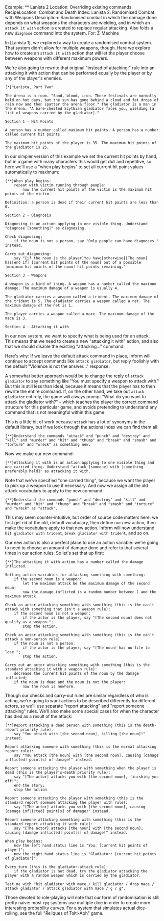 Example: ** Lanista 2
Location: Overriding existing commands
RecipeLocation: Combat and Death
Index: Lanista 2. Randomised Combat with Weapons
Description: Randomised combat in which the damage done depends on what weapons the characters are wielding, and in which an ``attack it with`` action is created to replace regular attacking. Also folds a new ``diagnose`` command into the system.
For: Z-Machine

  
In [Lanista 1], we explored a way to create a randomised combat system. That system didn't allow for multiple weapons, though. Here we explore how to create an ``attack it with`` action that will let the player choose between weapons with different maximum powers.

  
We're also going to rewrite that original "instead of attacking:" rule into an attacking it with action that can be performed equally by the player or by any of the player's enemies.

  

``` inform7
{*}"Lanista, Part Two"

The Arena is a room. "Sand, blood, iron. These festivals are normally held on hot days, but the sun has gone behind a cloud and fat drops of rain now and then spatter the arena floor." The gladiator is a man in the Arena. "A bare-chested Scythian gladiator faces you, wielding [a list of weapons carried by the gladiator]."

Section 1 - Hit Points

A person has a number called maximum hit points. A person has a number called current hit points.

The maximum hit points of the player is 35. The maximum hit points of the gladiator is 25.
```

  
In our simpler version of this example we set the current hit points by hand, but in a game with many characters this would get dull and repetitive, so here we'll use a "when play begins" to set all current hit point values automatically to maximum:

  

``` inform7
{**}When play begins:
	repeat with victim running through people:
		now the current hit points of the victim is the maximum hit points of the victim.

Definition: a person is dead if their current hit points are less than 0.

Section 2 - Diagnosis

Diagnosing is an action applying to one visible thing. Understand "diagnose [something]" as diagnosing.

Check diagnosing:
	if the noun is not a person, say "Only people can have diagnoses." instead.

Carry out diagnosing:
	say "[if the noun is the player]You have[otherwise][The noun] has[end if] [current hit points of the noun] out of a possible [maximum hit points of the noun] hit points remaining."

Section 3 - Weapons

A weapon is a kind of thing. A weapon has a number called the maximum damage. The maximum damage of a weapon is usually 4.

The gladiator carries a weapon called a trident. The maximum damage of the trident is 5. The gladiator carries a weapon called a net. The maximum damage of the net is 1.

The player carries a weapon called a mace. The maximum damage of the mace is 3.

Section 4 - Attacking it with
```

  
In our new system, we want to specify what is being used for an attack. This means that we need to create a new "attacking it with" action, and also that we should disable the existing "attacking..." command.

  
Here's why: If we leave the default attack command in place, Inform will continue to accept commands like ``attack gladiator``, but reply foolishly with the default "Violence is not the answer..." response.

  
A somewhat better approach would be to change the reply of ``attack gladiator`` to say something like "You must specify a weapon to attack with." But this is still less than ideal, because it means that the player has to then rewrite the entire command. If, on the other hand, we take out ``attack gladiator`` entirely, the game will always prompt "What do you want to attack the gladiator with?" – which teaches the player the correct command structure for this particular game, and avoids pretending to understand any command that is not meaningful within this game.

  
This is a little bit of work because ``attack`` has a lot of synonyms in the default library, but if we look through the actions index we can find them all:

  

``` inform7
{**}Understand the commands "attack" and "punch" and "destroy" and "kill" and "murder" and "hit" and "thump" and "break" and "smash" and "torture" and "wreck" as something new.
```

  
Now we make our new command:

  

``` inform7
{**}Attacking it with is an action applying to one visible thing and one carried thing. Understand "attack [someone] with [something preferably held]" as attacking it with.
```

  
Note that we've specified "one carried thing", because we want the player to pick up a weapon to use if necessary. And now we assign all the old attack vocabulary to apply to the new command:

  

``` inform7
{**}Understand the commands "punch" and "destroy" and "kill" and "murder" and "hit" and "thump" and "break" and "smash" and "torture" and "wreck" as "attack".
```

  
This may seem counter-intuitive, but order of source code matters here: we first get rid of the old, default vocabulary, then define our new action, then make the vocabulary apply to that new action. Inform will now understand ``hit gladiator with trident``, ``break gladiator with trident``, and so on.

  
Our new action is also a perfect place to use an action variable: we're going to need to choose an amount of damage done and refer to that several times in our action rules. So let's set that up first:

  

``` inform7
{**}The attacking it with action has a number called the damage inflicted.

Setting action variables for attacking something with something:
	if the second noun is a weapon:
		let the maximum attack be the maximum damage of the second noun;
		now the damage inflicted is a random number between 1 and the maximum attack.

Check an actor attacking something with something (this is the can't attack with something that isn't a weapon rule):
	if the second noun is not a weapon:
		if the actor is the player, say "[The second noun] does not qualify as a weapon.";
		stop the action.

Check an actor attacking something with something (this is the can't attack a non-person rule):
	if the noun is not a person:
		if the actor is the player, say "[The noun] has no life to lose.";
		stop the action.

Carry out an actor attacking something with something (this is the standard attacking it with a weapon rule):
	decrease the current hit points of the noun by the damage inflicted;
	if the noun is dead and the noun is not the player:
		now the noun is nowhere.
```

  
Though our checks and carry-out rules are similar regardless of who is acting, we're going to want actions to be described differently for different actors, so we'll use separate "report attacking" and "report someone attacking" rules. We'll also make some special cases for when the character has died as a result of the attack:

  

``` inform7
{**}Report attacking a dead person with something (this is the death-report priority rule):
	say "You attack with [the second noun], killing [the noun]!" instead.

Report attacking someone with something (this is the normal attacking report rule):
	say "You attack [the noun] with [the second noun], causing [damage inflicted] point[s] of damage!" instead.

Report someone attacking the player with something when the player is dead (this is the player's-death priority rule):
	say "[The actor] attacks you with [the second noun], finishing you off!";
	end the story;
	stop the action

Report someone attacking the player with something (this is the standard report someone attacking the player with rule):
	say "[The actor] attacks you with [the second noun], causing [damage inflicted] point[s] of damage!" instead.

Report someone attacking something with something (this is the standard report attacking it with rule):
	say "[The actor] attacks [the noun] with [the second noun], causing [damage inflicted] point[s] of damage!" instead.

When play begins:
	now the left hand status line is "You: [current hit points of player]";
	now the right hand status line is "Gladiator: [current hit points of gladiator]".

Every turn (this is the gladiator-attack rule):
	if the gladiator is not dead, try the gladiator attacking the player with a random weapon which is carried by the gladiator.

Test me with "hit gladiator with mace / kill gladiator / drop mace / attack gladiator / attack gladiator with mace / g / g".
```

[ZL: link to Reliques? ]::

  
Those devoted to role-playing will note that our form of randomisation is still pretty naive: most ``rpg`` systems use multiple dice in order to create more interesting probability curves. For a system that simulates actual dice-rolling, see the full "Reliques of Tolti-Aph" game.

